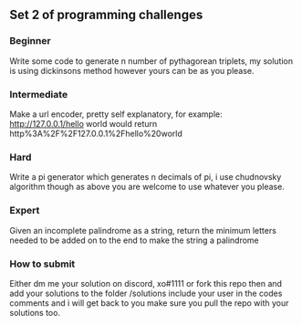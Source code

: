 ## Set 2 of programming challenges

### Beginner
Write some code to generate n number of pythagorean triplets, my solution is using dickinsons method however yours can be as you please.

### Intermediate
Make a url encoder, pretty self explanatory, for example: http://127.0.0.1/hello world would return http%3A%2F%2F127.0.0.1%2Fhello%20world

### Hard
Write a pi generator which generates n decimals of pi, i use chudnovsky algorithm though as above you are welcome to use whatever you please.

### Expert
Given an incomplete palindrome as a string, return the minimum letters needed to be added on to the end to make the string a palindrome


### How to submit
Either dm me your solution on discord, xo#1111 or fork this repo then and add your solutions to the folder /solutions include your user in the codes comments and i will get back to you make sure you pull the repo with your solutions too.
